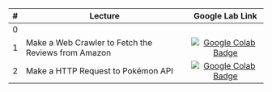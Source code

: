 | **#** | **Lecture**                                         |                                                                                                                      **Google Lab Link**                                                                                                                     |
|:-----:|-----------------------------------------------------|:------------------------------------------------------------------------------------------------------------------------------------------------------------------------------------------------------------------------------------------------------------:|
| 0     |                                                     |                                                                                                                                                                                                                                                              |
| 1     | Make a Web Crawler to Fetch the Reviews from Amazon | [![Google Colab Badge](https://img.shields.io/badge/Google%20Colab-F9AB00?logo=googlecolab&logoColor=fff&style=for-the-badge)](https://colab.research.google.com/github/VioletVivirand/web-scraping-101-lecture/blob/main/01-web-crawler-with-Amazon.ipynb)  |
| 2     | Make a HTTP Request to Pokémon API                  | [![Google Colab Badge](https://img.shields.io/badge/Google%20Colab-F9AB00?logo=googlecolab&logoColor=fff&style=for-the-badge)](https://colab.research.google.com/github/VioletVivirand/web-scraping-101-lecture/blob/main/02-api-request-with-pokeapi.ipynb) |
